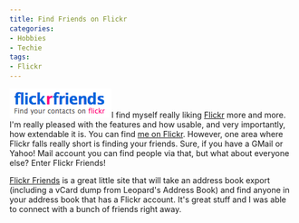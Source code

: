 ```yaml
---
title: Find Friends on Flickr
categories:
- Hobbies
- Techie
tags:
- Flickr
---
```


[![flickrfriends-logo.png](/assets/posts/2008/flickrfriends-logo.png)](http://flickrfriends.tinnedfruit.com/)I find myself really liking [Flickr](http://www.flickr.com/) more and more. I'm really pleased with the features and how usable, and very importantly, how extendable it is. You can find [me on Flickr](http://www.flickr.com/photos/jthingelstad/).
However, one area where Flickr falls really short is finding your friends. Sure, if you have a GMail or Yahoo! Mail account you can find people via that, but what about everyone else? Enter Flickr Friends!

[Flickr Friends](http://flickrfriends.tinnedfruit.com/) is a great little site that will take an address book export (including a vCard dump from Leopard's Address Book) and find anyone in your address book that has a Flickr account. It's great stuff and I was able to connect with a bunch of friends right away.
